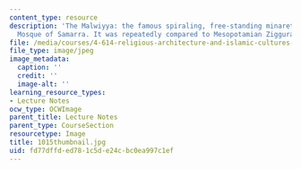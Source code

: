 ```yaml
---
content_type: resource
description: 'The Malwiyya: the famous spiraling, free-standing minaret of the Great
  Mosque of Samarra. It was repeatedly compared to Mesopotamian Ziggurats.'
file: /media/courses/4-614-religious-architecture-and-islamic-cultures-fall-2002/fd77dffded781c5de24cbc0ea997c1ef_1015thumbnail.jpg
file_type: image/jpeg
image_metadata:
  caption: ''
  credit: ''
  image-alt: ''
learning_resource_types:
- Lecture Notes
ocw_type: OCWImage
parent_title: Lecture Notes
parent_type: CourseSection
resourcetype: Image
title: 1015thumbnail.jpg
uid: fd77dffd-ed78-1c5d-e24c-bc0ea997c1ef
---
```

